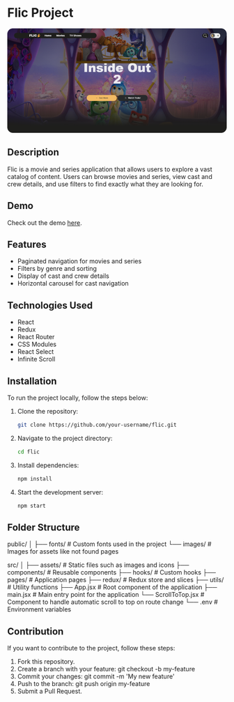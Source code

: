 # Flic Project

![Project Banner](./preview.png)

## Description

Flic is a movie and series application that allows users to explore a vast catalog of content. Users can browse movies and series, view cast and crew details, and use filters to find exactly what they are looking for.

## Demo

Check out the demo [here](#).

## Features

- Paginated navigation for movies and series
- Filters by genre and sorting
- Display of cast and crew details
- Horizontal carousel for cast navigation

## Technologies Used

- React
- Redux
- React Router
- CSS Modules
- React Select
- Infinite Scroll

## Installation

To run the project locally, follow the steps below:

1. Clone the repository:

   ```bash
   git clone https://github.com/your-username/flic.git
    ```

2. Navigate to the project directory:

   ```bash
   cd flic
    ```

3. Install dependencies:

   ```bash
   npm install
    ```

4. Start the development server:

   ```bash
   npm start
    ```


## Folder Structure

public/
│
├── fonts/          # Custom fonts used in the project
└── images/         # Images for assets like not found pages

src/
│
├── assets/         # Static files such as images and icons
├── components/     # Reusable components
├── hooks/          # Custom hooks
├── pages/          # Application pages
├── redux/          # Redux store and slices
├── utils/          # Utility functions
├── App.jsx         # Root component of the application
├── main.jsx        # Main entry point for the application
└── ScrollToTop.jsx # Component to handle automatic scroll to top on route change
└── .env            # Environment variables

## Contribution
If you want to contribute to the project, follow these steps:

1. Fork this repository.
2. Create a branch with your feature: git checkout -b my-feature
3. Commit your changes: git commit -m 'My new feature'
4. Push to the branch: git push origin my-feature
5. Submit a Pull Request.